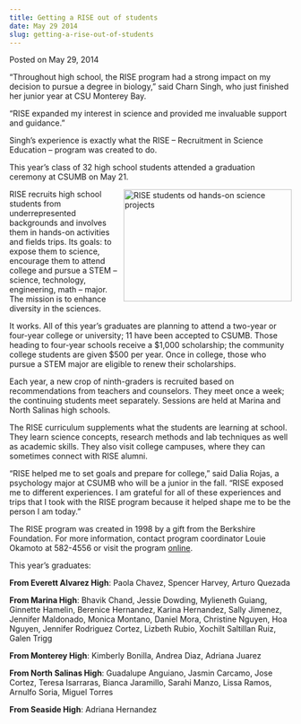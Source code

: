 ```yaml
---
title: Getting a RISE out of students
date: May 29 2014
slug: getting-a-rise-out-of-students
---
```


 



<span class="date">Posted on May 29, 2014    </span>
<p>&#x201C;Throughout high school, the RISE program had a strong impact on
my decision to pursue a degree in biology,&#x201D; said Charn Singh, who
just finished her junior year at CSU Monterey Bay.</p>
<p>&#x201C;RISE expanded my interest in science and provided me invaluable
support and guidance.&#x201D;</p>
<p>Singh&#x2019;s experience is exactly what the RISE &#x2013; Recruitment in
Science Education &#x2013; program was created to do.</p>
<p>This year&#x2019;s class of 32 high school students attended a
graduation ceremony at CSUMB on May 21.</p>
<p><img alt="RISE students od hands-on science projects" src="https://news.csumb.edu/sites/default/files/65/attachments/news/images/rise_photo.jpg" style="width:300px; height:200px; float:right">RISE recruits high
school students from underrepresented backgrounds and involves them
in hands-on activities and fields trips. Its goals: to expose them
to science, encourage them to attend college and pursue a STEM &#x2013;
science, technology, engineering, math &#x2013; major. The mission is to
enhance diversity in the sciences.</img></p>
<p>It works. All of this year&#x2019;s graduates are planning to attend a
two-year or four-year college or university; 11 have been accepted
to CSUMB. Those heading to four-year schools receive a $1,000
scholarship; the community college students are given $500 per
year. Once in college, those who pursue a STEM major are eligible
to renew their scholarships.</p>
<p>Each year, a new crop of ninth-graders is recruited based on
recommendations from teachers and counselors. They meet once a
week; the continuing students meet separately. Sessions are held at
Marina and North Salinas high schools.</p>
<p>The RISE curriculum supplements what the students are learning
at school. They learn science concepts, research methods and lab
techniques as well as academic skills. They also visit college
campuses, where they can sometimes connect with RISE alumni.</p>
<p>&#x201C;RISE helped me to set goals and prepare for college,&#x201D; said
Dalia Rojas, a psychology major at CSUMB who will be a junior in
the fall. &#x201C;RISE exposed me to different experiences. I am grateful
for all of these experiences and trips that I took with the RISE
program because it helped shape me to be the person I am
today.&#x201D;</p>
<p>The RISE program was created in 1998 by a gift from the
Berkshire Foundation. For more information, contact program
coordinator Louie Okamoto at 582-4556 or visit the program <a href="https://rise.csumb.edu" rel="nofollow">online</a>.</p>
<p>This year&#x2019;s graduates:</p>
<p><strong>From Everett Alvarez High</strong>: Paola Chavez,
Spencer Harvey, Arturo Quezada</p>
<p><strong>From Marina High</strong>: Bhavik Chand, Jessie Dowding,
Mylieneth Guiang, Ginnette Hamelin, Berenice Hernandez, Karina
Hernandez, Sally Jimenez, Jennifer Maldonado, Monica Montano,
Daniel Mora, Christine Nguyen, Hoa Nguyen, Jennifer Rodriguez
Cortez, Lizbeth Rubio, Xochilt Saltillan Ruiz, Galen Trigg</p>
<p><strong>From Monterey High</strong>: Kimberly Bonilla, Andrea
Diaz, Adriana Juarez</p>
<p><strong>From North Salinas High</strong>: Guadalupe Anguiano,
Jasmin Carcamo, Jose Cortez, Teresa Isarraras, Bianca Jaramillo,
Sarahi Manzo, Lissa Ramos, Arnulfo Soria, Miguel Torres</p>
<p><strong>From Seaside High</strong>: Adriana Hernandez</p>





 
